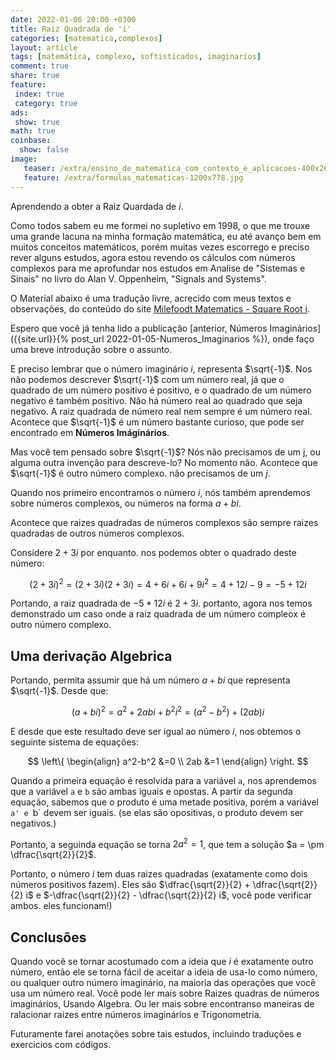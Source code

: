 ```yaml
---
date: 2022-01-06 20:00 +0300
title: Raiz Quadrada de 'i'
categories: [matematica,complexos]
layout: article
tags: [matemática, complexo, softisticados, imaginarios]
comment: true
share: true
feature:
 index: true
 category: true
ads:
 show: true
math: true
coinbase:
  show: false
image:
   teaser: /extra/ensino_de_matematica_com_contexto_e_aplicacoes-400x267.jpg
   feature: /extra/formulas_matematicas-1200x778.jpg
---
```


Aprendendo a obter a Raiz Quardada de _i_.

<!--more-->

Como todos sabem eu me formei no supletivo em 1998, o que me trouxe uma grande lacuna na minha formação matemática, eu até avanço bem em muitos conceitos matemáticos, porém muitas vezes escorrego e preciso rever alguns estudos, agora estou revendo os cálculos com números complexos para me aprofundar nos estudos em Analise de "Sistemas e Sinais" no livro do Alan V. Oppenheim, "Signals and Systems".

O Material abaixo é uma tradução livre, acrecido com meus textos e observações,  do conteúdo do site [Milefoodt Matematics - Square Root i](http://www.milefoot.com/math/complex/squarerootofi.htm).

Espero que você já tenha lido a publicação [anterior, Números Imaginários]({{site.url}}{% post_url 2022-01-05-Numeros_Imaginarios %}), onde faço uma breve introdução sobre o assunto.

E preciso lembrar que o número imaginário _i_, representa $\sqrt{-1}$. Nos não podemos descrever $\sqrt{-1}$ com um número real, já que o quadrado de um número positivo é positivo, e o quadrado de um número negativo é também positivo. Não há número real ao quadrado que seja negativo. A raiz quadrada de número real nem sempre é um número real. Acontece que $\sqrt{-1}$ é um número bastante curioso, que pode ser encontrado em **Números Imáginários**.

Mas você tem pensado sobre $\sqrt{-1}$? Nós não precisamos de um j, ou alguma outra invenção para descreve-lo? No momento não. Acontece que $\sqrt{-1}$ é outro número complexo. não precisamos de um _j_.

Quando nos primeiro encontramos o número _i_, nós também aprendemos sobre números complexos, ou números na forma $a + bi$.

Acontece que raizes quadradas de números complexos são sempre raizes quadradas de outros números complexos.

Considere $2+3i$ por enquanto. nos podemos obter o quadrado deste número: 

$$
(2 + 3i)^2 = (2 + 3i)(2 + 3i) = 4 + 6i + 6i + 9i^2 = 4 + 12i -9 = -5 + 12i
$$

Portando, a raiz quadrada de $-5 * 12i$ é $2 + 3i$. portanto, agora nos temos demonstrado um caso onde a raiz quadrada de um número compleox é outro número complexo.

## Uma derivação Algebrica

Portando, permita assumir que há um número $a + bi$ que representa $\sqrt{-1}$. Desde que:

$$
(a+bi)^2 = a^2+2abi+b^2 i^2 = (a^2-b^2)+(2ab)i
$$

E desde que este resultado deve ser igual ao número $i$, nos obtemos o seguinte sistema de equações:

$$
\left\{ \begin{align}
a^2-b^2 &=0 \\
 2ab &=1
\end{align} \right.
$$

Quando a primeira equação é resolvida para a variável `a`, nos aprendemos que a variável `a` e `b` são ambas iguais e opostas. A partir da segunda equação, sabemos que o produto é uma metade positiva, porém a variável `a' e `b` devem ser iguais. (se elas são opositivas, o produto devem ser negativos.)

Portanto, a seguinda equação se torna $2a^2=1$, que tem a solução $a = \pm \dfrac{\sqrt{2}}{2}$.

Portanto, o número _i_ tem duas raizes quadradas (exatamente como dois números positivos fazem). Eles são $\dfrac{\sqrt{2}}{2} + \dfrac{\sqrt{2}}{2} i$ e $-\dfrac{\sqrt{2}}{2} - \dfrac{\sqrt{2}}{2} i$, você pode verificar ambos. eles funcionam!)

## Conclusões

Quando você se tornar acostumado com a ideia que _i_ é exatamente outro número, então ele se torna fácil de aceitar a ideia de usa-lo como número, ou qualquer outro número imaginário, na maioria das operações que você usa um número real. Você pode ler mais sobre Raizes quadras de números imaginários, Usando Algebra. Ou ler mais sobre encontranso maneiras de ralacionar raizes entre números imaginários e Trigonometria.

Futuramente farei anotações sobre tais estudos, incluindo traduções e exercicios com códigos.



